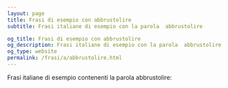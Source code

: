 ```yaml
---
layout: page
title: Frasi di esempio con abbrustolire 
subtitle: Frasi italiane di esempio con la parola  abbrustolire

og_title: Frasi di esempio con abbrustolire 
og_description: Frasi italiane di esempio con la parola  abbrustolire
og_type: website
permalink: /frasi/a/abbrustolire.html
---
```


Frasi italiane di esempio contenenti la parola abbrustolire:


